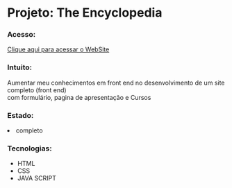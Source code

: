 <h1>Projeto: The Encyclopedia</h1>

<h3>Acesso:</h3>
    <a href="" target="_blank">Clique aqui para acessar o WebSite</a>



<h3>Intuito:</h3>

<p>Aumentar meu conhecimentos em front end no desenvolvimento de um site completo (front end)<br> com formulário, pagina de apresentação e Cursos</p>

<H3>Estado:</H3>
<li>completo</li>
<h3>Tecnologias:</h3>

<ul>
    <li>HTML </li>
    <LI>CSS</LI>
    <LI>JAVA SCRIPT</LI>
</ul>